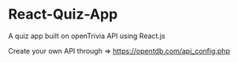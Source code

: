 # React-Quiz-App
A quiz app built on openTrivia API using React.js


Create your own API through => https://opentdb.com/api_config.php
